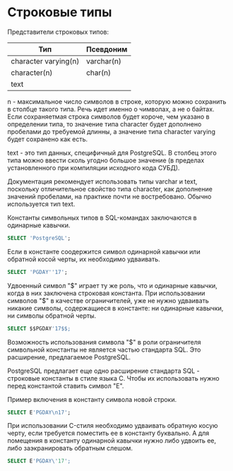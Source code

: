 # Строковые типы

Представители строковых типов:

Тип | Псевдоним
--- | ---
character varying(n) | varchar(n)
character(n) | char(n)
text |

n - максимальное число символов в строке, которую можно сохранить в столбце такого типа. Речь идет именно о чимволах, а не о байтах. Если сохраняетмая строка символов будет короче, чем указано в определении типа, то значение типа character будет дополнено пробелами до требуемой длинны, а значение типа character varying будет сохранено как есть.

text - это тип данных, специфичный для PostgreSQL. В столбец этого типа можно ввести сколь угодно большое значение (в пределах установленного при компиляции исходного кода СУБД).

Документация рекомендует использовать типы varchar и text, поскольку отличительное свойство типа character, как дополнение значений пробелами, на практике почти не востребовано. Обычно используется тип text.

Константы символьных типов в SQL-командах заключаются в одинарные кавычки.

```sql
SELECT 'PostgreSQL';
```

Если в константе соодержится символ одинарной кавычки или обратной косой черты, их необходимо удваивать.

```sql
SELECT 'PGDAY''17';
```

Удвоенный символ "$" играет ту же роль, что и одинарные кавычки, когда в них заключена строковая константа. При использовании символов "$" в качестве ограничителей, уже не нужно удваивать никакие символы, содержащиеся в константе: ни одинарные кавычки, ни символы обратной черты.

```sql
SELECT $$PGDAY'17$$;
```

Возможность использования символа "$" в роли ограничителя символьной константы не является частью стандарта SQL. Это расширение, предлагаемое PostgreSQL.

PostgreSQL предлагает еще одно расширение стандарта SQL - строковые константы в стиле языка C. Чтобы их использовать нужно перед константой ставить символ "E".

Пример включения в константу символа новой строки.

```sql
SELECT E'PGDAY\n17';
```

При использовании C-стиля необходимо удваивать обратную косую черту, если требуется поместить ее в константу буквально. А для помещения в константу одинарной кавычки нужно либо удвоить ее, либо заэкранировать обратным слешом.

```sql
SELECT E'PGDAY\'17';
```
